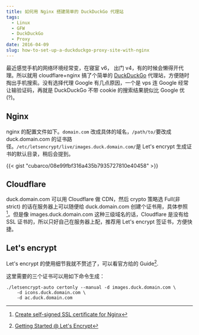 ```yaml
---
title: 如何用 Nginx 搭建简单的 DuckDuckGo 代理站
tags:
  - Linux
  - GFW
  - DuckDuckGo
  - Proxy
date: 2016-04-09
slug: how-to-set-up-a-duckduckgo-proxy-site-with-nginx
---
```


最近感觉手机的网络环境经常变，在寝室 v6， 出门 v4，有的时候会懒得开代理。所以就用 cloudflare+nginx 搞了个简单的 [DuckDuckGo](https://duckduckgo.com) 代理站，方便随时掏出手机搜索。没有选择代理 Google 有几点原因，一个是 vps 连 Google 经常让输验证码，再就是 DuckDuckGo 不带 cookie 的搜索结果貌似比 Google 优(?)。

## Nginx

nginx 的配置文件如下。`domain.com` 改成具体的域名，`/path/to/`要改成 duck.domain.com 的证书路径。`/etc/letsencrypt/live/images.duck.domain.com/`是 Let's encrypt 生成证书的默认目录，稍后会提到。

{{< gist "cubarco/08e99fbf316a435b7935727810e40458" >}}

## Cloudflare

duck.domain.com 可以用 Cloudflare 做 CDN，然后 crypto 策略选 Full(非strict) 的话在服务器上可以随便给 duck.domain.com 创建个证书用，具体参照[^1]。但是像 images.duck.domain.com 这种三级域名的话，Cloudflare 是没有给 SSL 证书的，所以只好自己在服务器上配，推荐用 Let's encrypt 签证书，方便快捷。

## Let's encrypt

Let's encrypt 的使用细节我就不赘述了，可以看官方给的 Guide[^2].

这里需要的三个证书可以用如下命令生成：

```shell
./letsencrypt-auto certonly --manual -d images.duck.domain.com \
    -d icons.duck.domain.com \
    -d ac.duck.domain.com
```

[^1]: [Create self-signed SSL certificate for Nginx](https://gist.github.com/jessedearing/2351836)
[^2]: [Getting Started @ Let's Encrypt](https://letsencrypt.org/getting-started/)

